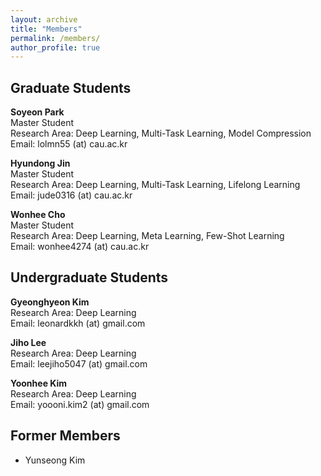 ```yaml
---
layout: archive
title: "Members"
permalink: /members/
author_profile: true
---
```


## Graduate Students
**Soyeon Park**      
Master Student      
Research Area: Deep Learning, Multi-Task Learning, Model Compression     
Email: lolmn55 (at) cau.ac.kr    

**Hyundong Jin**    
Master Student      
Research Area: Deep Learning, Multi-Task Learning, Lifelong Learning   
Email: jude0316 (at) cau.ac.kr    

**Wonhee Cho**      
Master Student      
Research Area: Deep Learning, Meta Learning, Few-Shot Learning      
Email: wonhee4274 (at) cau.ac.kr     

  
## Undergraduate Students  
**Gyeonghyeon Kim**      
Research Area: Deep Learning       
Email: leonardkkh (at) gmail.com     

**Jiho Lee**        
Research Area: Deep Learning     
Email: leejiho5047 (at) gmail.com      

**Yoonhee Kim**       
Research Area: Deep Learning     
Email: yoooni.kim2 (at) gmail.com      
  
## Former Members   
- Yunseong Kim
